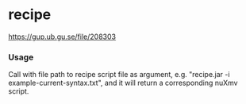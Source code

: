 # recipe
https://gup.ub.gu.se/file/208303

### Usage

Call with file path to recipe script file as argument, e.g. "recipe.jar -i example-current-syntax.txt", and it will return a corresponding nuXmv script.
